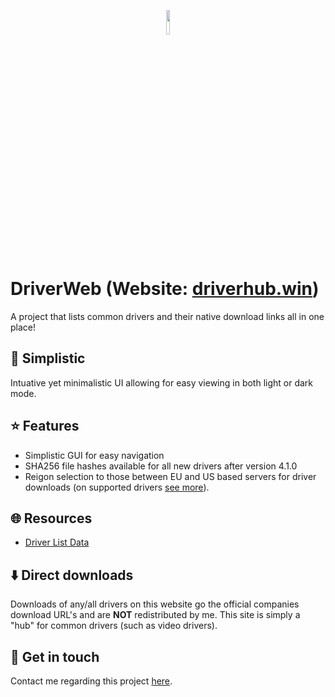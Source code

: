 <p align="center"><img src="https://prod.rexxit.net/global/_icons/DH-logo-optim.webp" width="10%"></p>

# DriverWeb (Website: [driverhub.win](https://driverhub.win))
A project that lists common drivers and their native download links all in one place!

## 🙌 Simplistic
Intuative yet minimalistic UI allowing for easy viewing in both light or dark mode.

## ⭐ Features
- Simplistic GUI for easy navigation
- SHA256 file hashes available for all new drivers after version 4.1.0
- Reigon selection to those between EU and US based servers for driver downloads (on supported drivers [see more](https://docs.rexxit.net/drivers-website/articles/region-selection)).

## 🌐 Resources
- [Driver List Data](https://github.com/BurntToasters/driverHub-data)

## ⬇️ Direct downloads
Downloads of any/all drivers on this website go the official companies download URL's and are **NOT** redistributed by me. This site is simply a "hub" for common drivers (such as video drivers).

## 📨 Get in touch
Contact me regarding this project [here](https://driverhub.win/contact).
